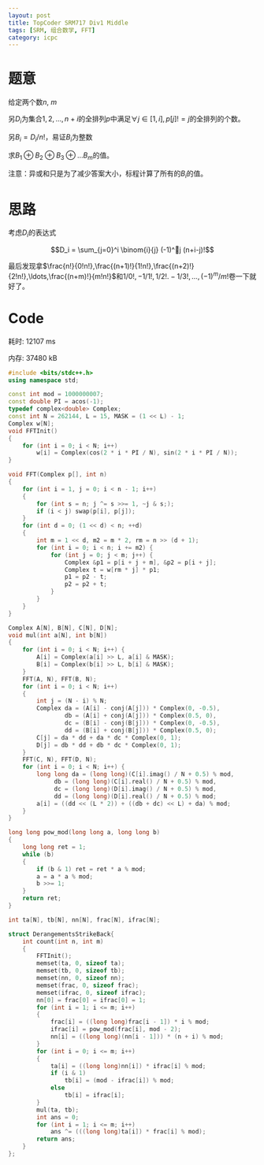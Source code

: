 ```yaml
---
layout: post
title: TopCoder SRM717 Div1 Middle
tags: [SRM, 组合数学, FFT]
category: icpc
---
```


# 题意

给定两个数$n$, $m$

另$D_i$为集合${1, 2, \ldots, n + i}$的全排列$p$中满足$\forall j \in [1, i], p[j] != j$的全排列的个数。

另$B_i = D_i / n!$，易证$B_i$为整数

求$B_1 \oplus B_2 \oplus B_3 \oplus \ldots B_m$的值。

注意：异或和只是为了减少答案大小，标程计算了所有的$B_i$的值。

# 思路

考虑$D_i$的表达式

$$D_i = \sum_{j=0}^i \binom{i}{j} (-1)^j (n+i-j)!$$

最后发现拿$\frac{n!}{0!n!},\frac{(n+1)!}{1!n!},\frac{(n+2)!}{2!n!},\ldots,\frac{(n+m)!}{m!n!}$和$1/0!, -1/1!, 1/2!. -1/3!, \ldots, (-1)^m/m!$卷一下就好了。

# Code

耗时: 12107 ms

内存: 37480 kB

```cpp
#include <bits/stdc++.h>
using namespace std;

const int mod = 1000000007;
const double PI = acos(-1);
typedef complex<double> Complex;
const int N = 262144, L = 15, MASK = (1 << L) - 1;
Complex w[N];
void FFTInit()
{
	for (int i = 0; i < N; i++)
		w[i] = Complex(cos(2 * i * PI / N), sin(2 * i * PI / N));
}

void FFT(Complex p[], int n)
{
	for (int i = 1, j = 0; i < n - 1; i++)
	{
		for (int s = n; j ^= s >>= 1, ~j & s;);
		if (i < j) swap(p[i], p[j]);
	}
	for (int d = 0; (1 << d) < n; ++d)
	{
		int m = 1 << d, m2 = m * 2, rm = n >> (d + 1);
		for (int i = 0; i < n; i += m2) {
			for (int j = 0; j < m; j++) {
				Complex &p1 = p[i + j + m], &p2 = p[i + j];
				Complex t = w[rm * j] * p1;
				p1 = p2 - t;
				p2 = p2 + t;
			}
		}
	}
}

Complex A[N], B[N], C[N], D[N];
void mul(int a[N], int b[N])
{
	for (int i = 0; i < N; i++) {
		A[i] = Complex(a[i] >> L, a[i] & MASK);
		B[i] = Complex(b[i] >> L, b[i] & MASK);
	}
	FFT(A, N), FFT(B, N);
	for (int i = 0; i < N; i++)
	{
		int j = (N - i) % N;
		Complex da = (A[i] - conj(A[j])) * Complex(0, -0.5),
				db = (A[i] + conj(A[j])) * Complex(0.5, 0),
				dc = (B[i] - conj(B[j])) * Complex(0, -0.5),
				dd = (B[i] + conj(B[j])) * Complex(0.5, 0);
		C[j] = da * dd + da * dc * Complex(0, 1);
		D[j] = db * dd + db * dc * Complex(0, 1);
	}
	FFT(C, N), FFT(D, N);
	for (int i = 0; i < N; i++) {
		long long da = (long long)(C[i].imag() / N + 0.5) % mod,
			 db = (long long)(C[i].real() / N + 0.5) % mod,
			 dc = (long long)(D[i].imag() / N + 0.5) % mod,
			 dd = (long long)(D[i].real() / N + 0.5) % mod;
		a[i] = ((dd << (L * 2)) + ((db + dc) << L) + da) % mod;
	}
}

long long pow_mod(long long a, long long b)
{
	long long ret = 1;
	while (b)
	{
		if (b & 1) ret = ret * a % mod;
		a = a * a % mod;
		b >>= 1;
	}
	return ret;
}

int ta[N], tb[N], nn[N], frac[N], ifrac[N];

struct DerangementsStrikeBack{
	int count(int n, int m)
	{
		FFTInit();
		memset(ta, 0, sizeof ta);
		memset(tb, 0, sizeof tb);
		memset(nn, 0, sizeof nn);
		memset(frac, 0, sizeof frac);
		memset(ifrac, 0, sizeof ifrac);
		nn[0] = frac[0] = ifrac[0] = 1;
		for (int i = 1; i <= m; i++)
		{
			frac[i] = ((long long)frac[i - 1]) * i % mod;
			ifrac[i] = pow_mod(frac[i], mod - 2);
			nn[i] = ((long long)(nn[i - 1])) * (n + i) % mod;
		}
		for (int i = 0; i <= m; i++)
		{
			ta[i] = ((long long)nn[i]) * ifrac[i] % mod;
			if (i & 1)
				tb[i] = (mod - ifrac[i]) % mod;
			else
				tb[i] = ifrac[i];
		}
		mul(ta, tb);
		int ans = 0;
		for (int i = 1; i <= m; i++)
			ans ^= (((long long)ta[i]) * frac[i] % mod);
		return ans;
	}
};
```
